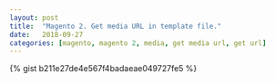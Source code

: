 ```yaml
---
layout: post
title:  "Magento 2. Get media URL in template file."
date:   2018-09-27
categories: [magento, magento 2, media, get media url, get url]
---
```


{% gist b211e27de4e567f4badaeae049727fe5 %}
